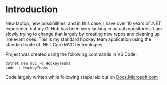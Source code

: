 # Introduction
New laptop, new possibilities, and in this case, I have over 10 years of .NET experience but my GitHub has been very lacking in actual repositories. I am slowly trying to change that largely by creating new repos and cleaning up irrelevant ones. This is my standard hockey team application using the standard suite of .NET Core MVC technologies.

Project was created using the following commands in VS Code;

```
dotnet new mvc -o HockeyTeams
code -r HockeyTeams
```

Code largely written while following steps laid out on [Docs.Microsoft.com](https://docs.microsoft.com/en-us/aspnet/core/tutorials/first-mvc-app/start-mvc?view=aspnetcore-2.2&tabs=visual-studio)